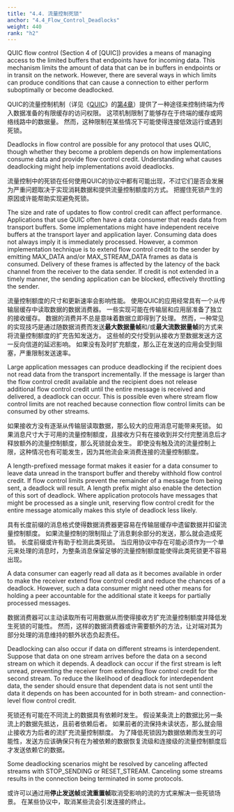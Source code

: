 ```yaml
---
title: "4.4. 流量控制死锁"
anchor: "4.4_Flow_Control_Deadlocks"
weight: 440
rank: "h2"
---
```


QUIC flow control (Section 4 of [QUIC]) provides a means of managing access to the limited buffers that endpoints have for incoming data. This mechanism limits the amount of data that can be in buffers in endpoints or in transit on the network. However, there are several ways in which limits can produce conditions that can cause a connection to either perform suboptimally or become deadlocked.

QUIC的流量控制机制（详见《[QUIC](../RFC9000_Chinese_Simplified)》的[第4章](../RFC9000_Chinese_Simplified/#4_Flow_Control)）提供了一种途径来控制终端为传入数据准备的有限缓存的访问权限。
这项机制限制了能够存在于终端的缓存或网络线路中的数据量。
然而，这种限制在某些情况下可能使得连接低效运行或遇到死锁。

Deadlocks in flow control are possible for any protocol that uses QUIC, though whether they become a problem depends on how implementations consume data and provide flow control credit. Understanding what causes deadlocking might help implementations avoid deadlocks.

流量控制中的死锁在任何使用QUIC的协议中都有可能出现，不过它们是否会发展为严重问题取决于实现消耗数据和提供流量控制额度的方式。
把握住死锁产生的原因或许能帮助实现避免死锁。

The size and rate of updates to flow control credit can affect performance. Applications that use QUIC often have a data consumer that reads data from transport buffers. Some implementations might have independent receive buffers at the transport layer and application layer. Consuming data does not always imply it is immediately processed. However, a common implementation technique is to extend flow control credit to the sender by emitting MAX_DATA and/or MAX_STREAM_DATA frames as data is consumed. Delivery of these frames is affected by the latency of the back channel from the receiver to the data sender. If credit is not extended in a timely manner, the sending application can be blocked, effectively throttling the sender.

流量控制额度的尺寸和更新速率会影响性能。
使用QUIC的应用经常具有一个从传输层缓存中读取数据的数据消费器。
一些实现可能在传输层和应用层准备了独立的接收缓存。
数据的消费并不总是意味着数据立即得到了处理。
然而，一种常见的实现技巧是通过随数据消费而发送**最大数据量帧**和/或**最大流数据量帧**的方式来将流量控制额度的扩充告知发送方。
这些帧的交付受到从接收方至数据发送方这一反向信道的延迟影响。
如果没有及时扩充额度，那么正在发送的应用会受到阻塞，严重限制发送速率。

Large application messages can produce deadlocking if the recipient does not read data from the transport incrementally. If the message is larger than the flow control credit available and the recipient does not release additional flow control credit until the entire message is received and delivered, a deadlock can occur. This is possible even where stream flow control limits are not reached because connection flow control limits can be consumed by other streams.

如果接收方没有逐渐从传输层读取数据，那么较大的应用消息可能带来死锁。
如果消息尺寸大于可用的流量控制额度，且接收方只有在接收到并交付完整消息后才释放额外的流量控制额度，那么死锁就会发生。
即使没有触及流的流量控制上限，这种情况也有可能发生，因为其他流会来消费连接的流量控制额度。

A length-prefixed message format makes it easier for a data consumer to leave data unread in the transport buffer and thereby withhold flow control credit. If flow control limits prevent the remainder of a message from being sent, a deadlock will result. A length prefix might also enable the detection of this sort of deadlock. Where application protocols have messages that might be processed as a single unit, reserving flow control credit for the entire message atomically makes this style of deadlock less likely.

具有长度前缀的消息格式使得数据消费器更容易在传输层缓存中遗留数据并扣留流量控制额度。
如果流量控制的限制阻止了消息剩余部分的发送，那么就会造成死锁。
长度前缀或许有助于检测此类死锁。
当应用协议中存在可能必须作为一个单元来处理的消息时，为整条消息保留足够的流量控制额度能使得此类死锁更不容易出现。

A data consumer can eagerly read all data as it becomes available in order to make the receiver extend flow control credit and reduce the chances of a deadlock. However, such a data consumer might need other means for holding a peer accountable for the additional state it keeps for partially processed messages.

数据消费器可以主动读取所有可用数据从而使得接收方扩充流量控制额度并降低发生死锁的可能性。
然而，这样的数据消费器或许需要额外的方法，让对端对其为部分处理的消息维持的额外状态负起责任。

Deadlocking can also occur if data on different streams is interdependent. Suppose that data on one stream arrives before the data on a second stream on which it depends. A deadlock can occur if the first stream is left unread, preventing the receiver from extending flow control credit for the second stream. To reduce the likelihood of deadlock for interdependent data, the sender should ensure that dependent data is not sent until the data it depends on has been accounted for in both stream- and connection-level flow control credit.

死锁还有可能在不同流上的数据具有依赖时发生。
假设某条流上的数据比另一条流上的数据先抵达，且前者依赖后者。
如果前者的流保持未读状态，那么就会阻止接收方为后者的流扩充流量控制额度。
为了降低死锁因为数据依赖而发生的可能性，发送方应该确保只有在为被依赖的数据恢复流级和连接级的流量控制额度后才发送依赖它的数据。

Some deadlocking scenarios might be resolved by canceling affected streams with STOP_SENDING or RESET_STREAM. Canceling some streams results in the connection being terminated in some protocols.

或许可以通过用**停止发送帧**或**流重置帧**取消受影响的流的方式来解决一些死锁场景。
在某些协议中，取消某些流会引发连接的终止。
